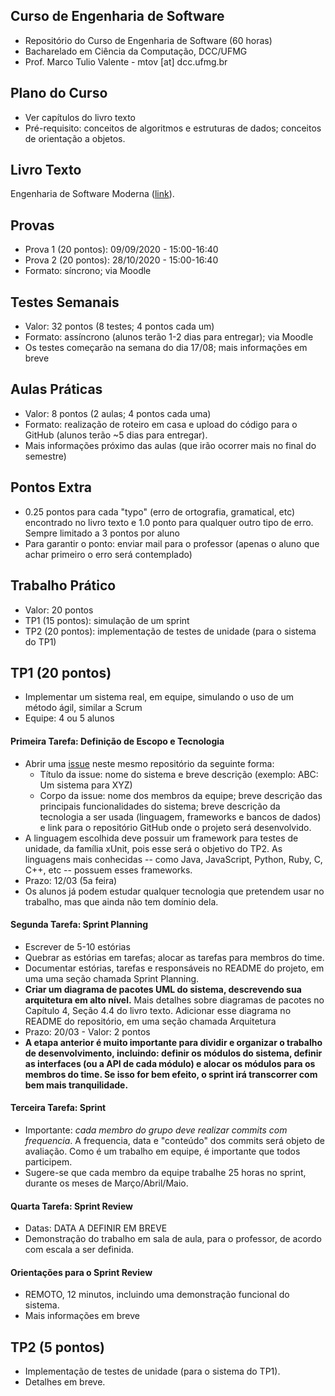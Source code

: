 ## Curso de Engenharia de Software

* Repositório do Curso de Engenharia de Software (60 horas)
* Bacharelado em Ciência da Computação, DCC/UFMG
* Prof. Marco Tulio Valente - mtov [at] dcc.ufmg.br

## Plano do Curso

* Ver capítulos do livro texto
* Pré-requisito: conceitos de algoritmos e estruturas de dados; conceitos de orientação a objetos.

## Livro Texto

Engenharia de Software Moderna ([link](https://engsoftmoderna.info)).

## Provas

* Prova 1 (20 pontos): 09/09/2020 - 15:00-16:40
* Prova 2 (20 pontos): 28/10/2020 - 15:00-16:40
* Formato: síncrono; via Moodle

## Testes Semanais

* Valor: 32 pontos (8 testes; 4 pontos cada um)
* Formato: assíncrono (alunos terão 1-2 dias para entregar); via Moodle
* Os testes começarão na semana do dia 17/08; mais informações em breve

## Aulas Práticas 

* Valor: 8 pontos (2 aulas; 4 pontos cada uma)
* Formato: realização de roteiro em casa e upload do código para o GitHub (alunos terão ~5 dias para entregar).
* Mais informações próximo das aulas (que irão ocorrer mais no final do semestre)

## Pontos Extra

* 0.25 pontos para cada "typo" (erro de ortografia, gramatical, etc) encontrado no livro texto e 1.0 ponto para qualquer outro tipo de erro. Sempre limitado a 3 pontos por aluno
* Para garantir o ponto: enviar mail para o professor (apenas o aluno que achar primeiro o erro será contemplado)

## Trabalho Prático

* Valor: 20 pontos
* TP1 (15 pontos): simulação de um sprint
* TP2 (20 pontos): implementação de testes de unidade (para o sistema do TP1)

## TP1 (20 pontos)

* Implementar um sistema real, em equipe, simulando o uso de um método ágil, similar a Scrum
* Equipe: 4 ou 5 alunos

#### Primeira Tarefa: Definição de Escopo e Tecnologia

* Abrir uma [issue](https://github.com/aserg-ufmg/CursoEngenhariaSoftware/issues) neste mesmo repositório da seguinte forma:
  * Título da issue: nome do sistema e breve descrição (exemplo: ABC: Um sistema para XYZ)
  * Corpo da issue: nome dos membros da equipe; breve descrição das principais funcionalidades do sistema; breve descrição da tecnologia a ser usada (linguagem, frameworks e bancos de dados) e link para o repositório GitHub onde o projeto será desenvolvido.
* A linguagem escolhida deve possuir um framework para testes de unidade, da família xUnit, pois esse será o objetivo do TP2. As linguagens mais conhecidas -- como Java, JavaScript, Python, Ruby, C, C++, etc -- possuem esses frameworks.
* Prazo: 12/03 (5a feira)
* Os alunos já podem estudar qualquer tecnologia que pretendem usar no trabalho, mas que ainda não tem domínio dela.

#### Segunda Tarefa: Sprint Planning

* Escrever de 5-10 estórias
* Quebrar as estórias em tarefas; alocar as tarefas para membros do time. 
* Documentar estórias, tarefas e responsáveis no README do projeto, em uma uma seção chamada Sprint Planning.
* **Criar um diagrama de pacotes UML do sistema, descrevendo sua arquitetura em alto nível.** Mais detalhes sobre diagramas de pacotes no Capítulo 4, Seção 4.4 do livro texto. Adicionar esse diagrama no README do repositório, em uma seção chamada Arquitetura
* Prazo: 20/03 - Valor: 2 pontos
* **A etapa anterior é muito importante para dividir e organizar o trabalho de desenvolvimento, incluindo: definir os módulos do sistema, definir as interfaces (ou a API de cada módulo) e alocar os módulos para os membros do time. Se isso for bem efeito, o sprint irá transcorrer com bem mais tranquilidade.**

#### Terceira Tarefa: Sprint

* Importante: *cada membro do grupo deve realizar commits com frequencia*. A frequencia, data e "conteúdo" dos commits será objeto de avaliação. Como é um trabalho em equipe, é importante que todos participem.
* Sugere-se que cada membro da equipe trabalhe 25 horas no sprint, durante os meses de Março/Abril/Maio.

#### Quarta Tarefa: Sprint Review

* Datas: DATA A DEFINIR EM BREVE
* Demonstração do trabalho em sala de aula, para o professor, de acordo com escala a ser definida.

#### Orientações para o Sprint Review

* REMOTO, 12 minutos, incluindo uma demonstração funcional do sistema.
* Mais informações em breve

## TP2 (5 pontos)

* Implementação de testes de unidade (para o sistema do TP1). 
* Detalhes em breve.
